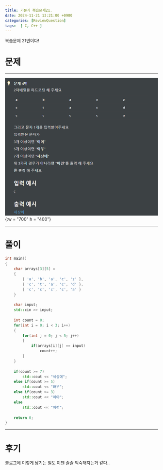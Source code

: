```yaml
---
title: 기본기 복습문제21.
date: 2024-11-21 13:21:00 +0900
categories: [ReviewQuestion]  
tags:  [ C, C++ ]
---
```

복습문제 21번이다!

# 문제   
---------------------------------------
![DeskTop View](/assets/img/ReviewArray13.png){:w = "700" h = "400"}

---------------------------------------

# 풀이

```c++
int main()
{
    char arrays[3][5] = 
    {
        { 'a', 'b', 'a', 'c', 'z' },
        { 'c', 't', 'a', 'c', 'd' },
        { 'c', 'c', 'c', 'c', 'a' }
    }

    char input;
    std::cin >> input;

    int count = 0;
    for(int i = 0; i < 3; i++)
    {
        for(int j = 0; j < 5; j++)
        {
            if(arrays[i][j] == input)
                count++;
        }
    }

    if(count >= 7)
        std::cout << "세상에";
    else if(count >= 5)
        std::cout << "와우";
    else if(count >= 3)
        std::cout << "이야";
    else
        std::cout << "이런";

    return 0;
}
```
---------------------------------------

# 후기

블로그에 이렇게 남기는 일도 이젠 슬슬 익숙해지는거 같다..


